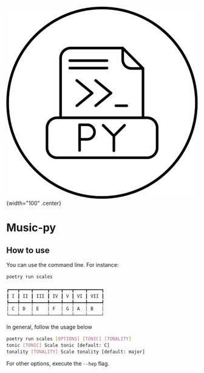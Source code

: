 ![project-logo](assets/logo.jpg){width="100" .center}

# Music-py

## How to use

You can use the command line. For instance:

```bash
poetry run scales

┏━━━┳━━━━┳━━━━━┳━━━━┳━━━┳━━━━┳━━━━━┓
┃ I ┃ II ┃ III ┃ IV ┃ V ┃ VI ┃ VII ┃
┡━━━╇━━━━╇━━━━━╇━━━━╇━━━╇━━━━╇━━━━━┩
│ C │ D  │ E   │ F  │ G │ A  │ B   │
└───┴────┴─────┴────┴───┴────┴─────┘
```

In general, follow the usage below

```bash
poetry run scales [OPTIONS] [TONIC] [TONALITY]
tonic [TONIC] Scale tonic [default: C]
tonality [TONALITY] Scale tonality [default: major]
```

For other options, execute the `--hep` flag.
